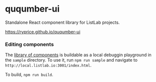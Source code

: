 # ququmber-ui
Standalone React component library for ListLab projects.

https://ryprice.github.io/ququmber-ui

### Editing components
The [library of components](https://ryprice.github.io/ququmber-ui) is buildable as a local debuggin playground in the `sample` directory. To use it, run `npm run sample` and navigate to `http://local.listlab.io:3001/index.html`.

To build, `npm run build`.
